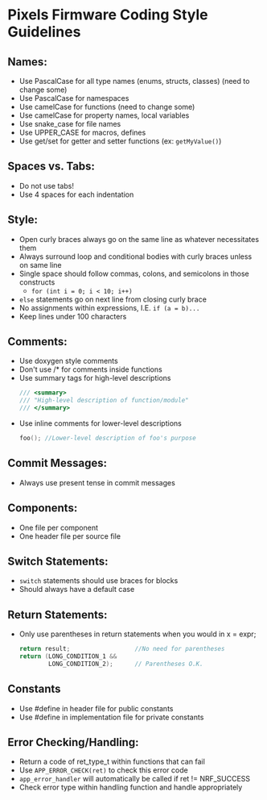# Pixels Firmware Coding Style Guidelines

## Names:
- Use PascalCase for all type names (enums, structs, classes) (need to change some)
- Use PascalCase for namespaces
- Use camelCase for functions (need to change some)
- Use camelCase for property names, local variables
- Use snake_case for file names
- Use UPPER_CASE for macros, defines
- Use get/set for getter and setter functions (ex: `getMyValue()`)

## Spaces vs. Tabs:
- Do not use tabs!
- Use 4 spaces for each indentation

## Style:
- Open curly braces always go on the same line as whatever necessitates them
- Always surround loop and conditional bodies with curly braces unless on same line
- Single space should follow commas, colons, and semicolons in those constructs
    - `for (int i = 0; i < 10; i++)`
- `else` statements go on next line from closing curly brace
- No assignments within expressions, I.E. `if (a = b)...`
- Keep lines under 100 characters

## Comments:
- Use doxygen style comments
- Don't use /* for comments inside functions
- Use summary tags for high-level descriptions
    ```c++
    /// <summary>
	/// "High-level description of function/module"
	/// </summary>
    ```
- Use inline comments for lower-level descriptions
    ```c++
    foo(); //Lower-level description of foo's purpose
    ```
## Commit Messages:
- Always use present tense in commit messages

## Components:
- One file per component
- One header file per source file

## Switch Statements:
- `switch` statements should use braces for blocks
- Should always have a default case

## Return Statements:
- Only use parentheses in return statements when you would in x = expr;
    ```c++
    return result;                  //No need for parentheses
    return (LONG_CONDITION_1 &&
            LONG_CONDITION_2);      // Parentheses O.K.
    ```

## Constants
 - Use #define in header file for public constants
 - Use #define in implementation file for private constants

## Error Checking/Handling:
- Return a code of ret_type_t within functions that can fail
- Use `APP_ERROR_CHECK(ret)` to check this error code 
- `app_error_handler` will automatically be called if ret != NRF_SUCCESS
- Check error type within handling function and handle appropriately
